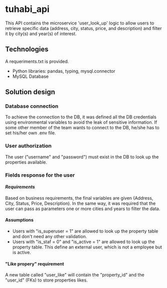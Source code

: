 # tuhabi_api

This API contains the microservice 'user_look_up' logic to allow users to retrieve specific data (address, city, status, price, and description) and filter it by city(s) and year(s) of interest. 

## Technologies
A requeriments.txt is provided.
- Python libraries: pandas, typing, mysql.connector
- MySQL Database

## Solution design
### Database connection
To achieve the connection to the DB, it was defined all the DB credentials using environmental variables to avoid the leak of sensitive information. If some other member of the team wants to connect to the DB, he/she has to set his/her own .env file.
### User authorization
The user ("username" and "password") must exist in the DB to look up the properties available.
### Fields response for the user
#### *Requirements*
Based on business requirements, the final variables are given (Address, City, Status, Price, Description). In the same way, it was required that the user can pass as parameters one or more cities and years to filter the data.
#### Assumptions
- Users with "is_superuser = 1" are allowed to look up the property table and don't need any other validation.
- Users with "is_staf = 0" and "is_active = 1" are allowed to look up the property table. This define an external user, which is not a employee but is active.
#### "Like propery" requirement
A new table called "user_like" will contain the "property_id" and the "user_id" (FKs) to store properties likes.